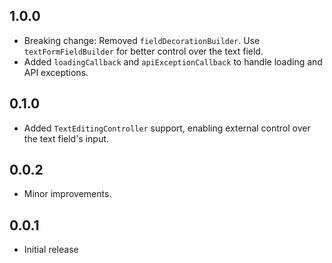 ## 1.0.0

* Breaking change: Removed `fieldDecorationBuilder`. Use `textFormFieldBuilder` for better control over the text field.
* Added `loadingCallback` and `apiExceptionCallback` to handle loading and API exceptions.

## 0.1.0

* Added `TextEditingController` support, enabling external control over the text field's input.

## 0.0.2

* Minor improvements.

## 0.0.1

* Initial release

